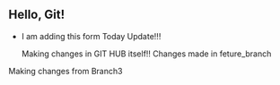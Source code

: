 ## Hello, Git!

- I am adding this form
  Today Update!!!

  Making changes in GIT HUB itself!!
  Changes made in feture_branch

Making changes from Branch3

